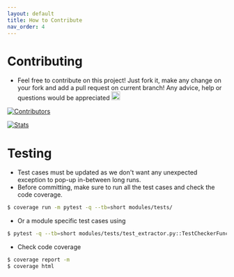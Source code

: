 ```yaml
---
layout: default
title: How to Contribute
nav_order: 4
---
```


# Contributing
- Feel free to contribute on this project! Just fork it, make any change on your fork and add a pull request on current branch! Any advice, help or questions would be appreciated <img src="https://github.githubassets.com/images/icons/emoji/shipit.png" alt=":shipit:" title=":shipit:" width="20px">

[![Contributors](https://contrib.rocks/image?repo=PROxZIMA/DarkSpider "Contributors")](https://github.com/PROxZIMA/DarkSpider/graphs/contributors)

[![Stats](https://repobeats.axiom.co/api/embed/6bcd62cf68bef8f509296f236f21b39f6af128a6.svg "Repobeats analytics image")](https://github.com/PROxZIMA/DarkSpider/pulse)

# Testing
- Test cases must be updated as we don't want any unexpected exception to pop-up in-between long runs.
- Before committing, make sure to run all the test cases and check the code coverage.

```bash
$ coverage run -m pytest -q --tb=short modules/tests/
```
- Or a module specific test cases using

```bash
$ pytest -q --tb=short modules/tests/test_extractor.py::TestCheckerFunctions::test_outex_002
```
- Check code coverage

```bash
$ coverage report -m
$ coverage html
```
